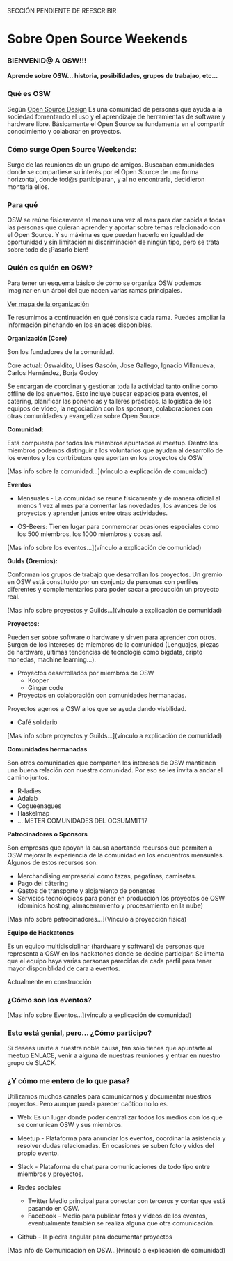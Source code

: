 
SECCIÓN PENDIENTE DE REESCRIBIR


# Sobre Open Source Weekends
### BIENVENID@ A OSW!!!

**Aprende sobre OSW... historia, posibilidades, grupos de trabajao, etc...**

### Qué es OSW

Según [Open Source Design](http://opensourcedesign.net/)
Es una comunidad de personas que ayuda a la sociedad fomentando el uso y el aprendizaje de herramientas de software y hardware libre.
Básicamente el Open Source se fundamenta en el compartir conocimiento y colaborar en proyectos.

### Cómo surge Open Source Weekends:

Surge de las reuniones de un grupo de amigos. Buscaban comunidades donde se compartiese su interés por el Open Source de una forma horizontal, donde tod@s participaran, y al no encontrarla, decidieron montarla ellos.

### Para qué
OSW se reúne físicamente al menos una vez al mes para dar cabida a todas las personas que quieran aprender y aportar sobre temas relacionado con el Open Source. Y su máxima es que puedan hacerlo en igualdad de oportunidad y sin limitación ni discriminación de ningún tipo, pero se trata sobre todo de ¡Pasarlo bien!

### Quíén es quién en OSW?

Para tener un esquema básico de cómo se organiza OSW podemos imaginar  en un árbol del que nacen varias ramas principales.

[Ver mapa de la organización](https://coggle.it/diagram/WO3fXO56tgABc2Ej/3d20af5b36cf3e7b7a570be844721cb371f70fea75a17e47e7be2fe8964593cf)

Te resumimos a continuación en qué consiste cada rama. Puedes ampliar la información pinchando en los enlaces disponibles.

**Organización (Core)**

Son los fundadores de la comunidad.

Core actual: Oswaldito, Ulises Gascón, Jose Gallego, Ignacio Villanueva, Carlos Hernández, Borja Godoy

Se encargan de coordinar y gestionar toda la actividad tanto online como offline de los enventos.  Esto incluye buscar espacios para eventos, el catering, planificar las ponencias y talleres prácticos, la logística de los equipos de vídeo, la negociación con los sponsors,  colaboraciones con otras comunidades y evangelizar sobre Open Source.

**Comunidad:**

Está compuesta por todos los miembros apuntados al meetup. Dentro los miembros podemos distinguir a los voluntarios que ayudan al desarrollo de los eventos  y los contributors que aportan en los proyectos de OSW

[Mas info sobre la comunidad...](vínculo a explicación de comunidad)

**Eventos**

- Mensuales - La comunidad se reune físicamente y de manera oficial al menos 1 vez al mes para comentar las novedades, los avances de los proyectos y aprender juntos entre otras actividades.

- OS-Beers: Tienen lugar para conmemorar ocasiones especiales como los 500 miembros, los 1000 miembros y cosas así.
  
[Mas info sobre los eventos...](vínculo a explicación de comunidad)


**Gulds (Gremios):** 

Conforman los grupos de trabajo que desarrollan los proyectos.
Un gremio en OSW está constituido por un conjunto de personas con perfiles diferentes y complementarios para poder sacar a producción un proyecto real.

[Mas info sobre proyectos y Guilds...](vínculo a explicación de comunidad)

**Proyectos:**

Pueden ser sobre software o hardware y sirven para aprender con otros.
Surgen de los intereses de miembros de la comunidad (Lenguajes, piezas de hardware, últimas tendencias de tecnología como bigdata,  cripto monedas, machine learning...).

- Proyectos desarrollados por miembros de OSW
  - Kooper
  - Ginger code
 - Proyectos en colaboración con comunidades hermanadas.
 
 Proyectos agenos a OSW a los que se ayuda dando visbilidad.
 - Café solidario

[Mas info sobre proyectos y Guilds...](vínculo a explicación de comunidad)

**Comunidades hermanadas**

Son otros comunidades que comparten los intereses de OSW mantienen una buena relación con nuestra comunidad. Por eso se les invita a andar el camino juntos.
- R-ladies
- Adalab
- Cogueenagues
- Haskelmap
- ...
METER COMUNIDADES DEL OCSUMMIT17

**Patrocinadores o Sponsors**

Son empresas que apoyan la causa aportando recursos que permiten a OSW mejorar la experiencia de la comunidad en los encuentros mensuales.
Algunos de estos recursos son:
 - Merchandising empresarial como tazas, pegatinas, camisetas.
 - Pago del cátering
 - Gastos de transporte y alojamiento de ponentes
 - Servicios tecnológicos para poner en producción los proyectos de OSW (dominios hosting, almacenamiento y procesamiento en la nube)

[Mas info sobre patrocinadores...](Vínculo a proyección física)

**Equipo de Hackatones**

Es un equipo multidisciplinar  (hardware y software) de personas que representa a OSW en los hackatones donde se decide participar.
Se intenta que el equipo haya varias personas parecidas de cada perfil para tener mayor disponiblidad de cara a eventos.

Actualmente en construcción

### ¿Cómo son los eventos?

[Mas info sobre Eventos...](vínculo a explicación de comunidad)

### Esto está genial, pero... ¿Cómo participo?

Si deseas unirte a nuestra noble causa, tan sólo tienes que apuntarte al meetup ENLACE, venir a alguna de nuestras reuniones y entrar en nuestro grupo de SLACK.

### ¿Y cómo me entero de lo que pasa?

Utilizamos muchos canales para comunicarnos y documentar nuestros proyectos. Pero aunque pueda parecer caótico no lo es.

- Web: Es un lugar donde poder centralizar todos los medios con los que se comunican OSW y sus miembros.

- Meetup -  Plataforma para anunciar los eventos, coordinar la asistencia y resolver dudas relacionadas.
En ocasiones se suben foto y vídos del propio evento.

- Slack - Plataforma de chat para comunicaciones de todo tipo entre miembros y proyectos.

- Redes sociales 
  - Twitter Medio principal para conectar con terceros y contar que está pasando en OSW.
  - Facebook - Medio para publicar fotos y vídeos de los eventos, eventualmente también se realiza alguna que otra comunicación.
  
- Github - la piedra angular para documentar proyectos

[Mas info de Comunicacion en OSW...](vínculo a explicación de comunidad)





